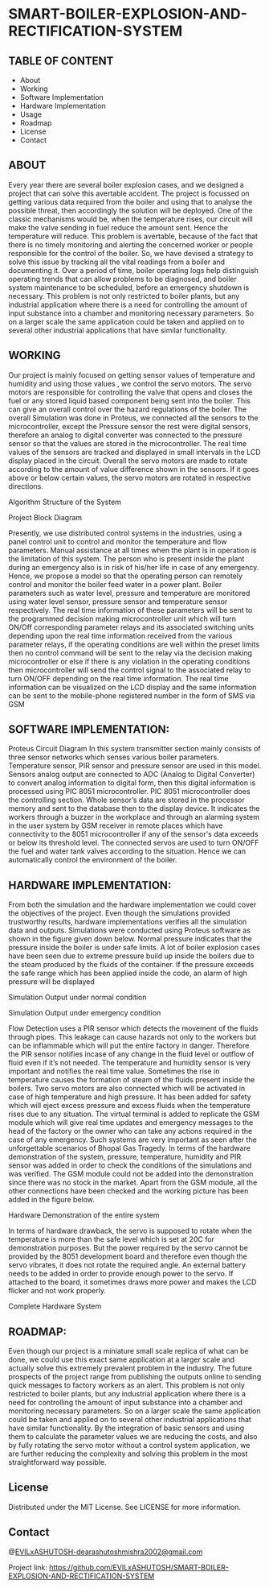 # SMART-BOILER-EXPLOSION-AND-RECTIFICATION-SYSTEM
## TABLE OF CONTENT  
- About
- Working
- Software Implementation
- Hardware Implementation
- Usage
- Roadmap
- License
- Contact
## ABOUT
Every year there are several boiler explosion cases, and we designed a project that can solve this avertable accident. The project is focussed on getting various data required from the boiler and using that to analyse the possible threat, then accordingly the solution will be deployed. One of the classic mechanisms would be, when the temperature rises, our circuit will make the valve sending in fuel reduce the amount sent. Hence the temperature will reduce. 
This problem is avertable, because of the fact that there is no timely monitoring and alerting the concerned worker or people responsible for the control of the boiler. So, we have devised a strategy to solve this issue by tracking all the vital readings from a boiler and documenting it. Over a period of time, boiler operating logs help distinguish operating trends that can allow problems to be diagnosed, and boiler system maintenance to be scheduled, before an emergency shutdown is necessary. This problem is not only restricted to boiler plants, but any industrial application where there is a need for controlling the amount of input substance into a chamber and monitoring necessary parameters. So on a larger scale the same application could be taken and applied on to several other industrial applications that have similar functionality. 
 
## WORKING
Our project is mainly focused on getting sensor values of temperature and humidity and using those values , we control the servo motors. The servo motors are responsible for controlling the valve that opens and closes the fuel or any stored liquid based component being sent into the boiler. This can give an overall control over the hazard regulations of the boiler. The overall Simulation was done in Proteus, we connected all the sensors to the microcontroller, except the Pressure sensor the rest were digital sensors, therefore an analog to digital converter was connected to the pressure sensor so that the values are stored in the microcontroller. The real time values of the sensors are tracked and displayed in small intervals in the LCD display placed in the circuit. Overall the servo motors are made to rotate according to the amount of value difference shown in the sensors. If it goes above or below certain values, the servo motors are rotated in respective directions. 
 

Algorithm Structure of the System 
 
 
Project Block Diagram 

Presently, we use distributed control systems in the industries, using a panel control unit to control and monitor the temperature and flow parameters. Manual assistance at all times when the plant is in operation is the limitation of this system. The person who is present inside the plant during an emergency also is in risk of his/her life in case of any emergency. Hence, we propose a model so that the operating person can remotely control and monitor the boiler feed water in a power plant. Boiler parameters such as water level, pressure and temperature are monitored using water level sensor, pressure sensor and temperature sensor respectively. The real time information of these parameters will be sent to the programmed decision making microcontroller unit which will turn ON/Off corresponding parameter relays and its associated switching units depending upon the real time information received from the various parameter relays, if the operating conditions are well within the preset limits then no control command will be sent to the relay via the decision making microcontroller or else if there is any violation in the operating conditions then microcontroller will send the control signal to the associated relay to turn ON/OFF depending on the real time information. The real time information can be visualized on the LCD display and the same information can be sent to the mobile-phone registered number in the form of SMS via GSM 

## SOFTWARE IMPLEMENTATION:

Proteus Circuit Diagram 
In this system transmitter section mainly consists of three sensor networks which senses various boiler parameters. Temperature sensor, PIR sensor and pressure sensor are used in this model. Sensors analog output are connected to ADC (Analog to Digital Converter) to convert analog information to digital form, then this digital information is processed using PIC 8051 microcontroller. PIC 8051 microcontroller does the controlling section. Whole sensor’s data are stored in the processor memory and sent to the database then to the display device. It indicates the workers through a buzzer in the workplace and through an alarming system in the user system by GSM receiver in remote places which have connectivity to the 8051 microcontroller if any of the sensor's data exceeds or below its threshold level. The connected servos are used to turn ON/OFF the fuel and water tank valves according to the situation. Hence we can automatically control the environment of the boiler. 

## HARDWARE IMPLEMENTATION:

From both the simulation and the hardware implementation we could cover the objectives of the project. Even though the simulations provided trustworthy results, hardware implementations verifies all the simulation data and outputs. Simulations were conducted using Proteus software as shown in the figure given down below. Normal pressure indicates that the pressure inside the boiler is under safe limits. A lot of boiler explosion cases have been seen due to extreme pressure build up inside the boilers due to the steam produced by the fluids of the container. If the pressure exceeds the safe range which has been applied inside the code, an alarm of high pressure will be displayed 
 
 
Simulation Output under normal condition 
 
 
Simulation Output under emergency condition 

Flow Detection uses a PIR sensor which detects the movement of the fluids through pipes. This leakage can cause hazards not only to the workers but can be inflammable which will put the entire factory in danger. Therefore the PIR sensor notifies incase of any change in the fluid level or outflow of fluid even if it’s not needed. The temperature and humidity sensor is very important and notifies the real time value. Sometimes the rise in temperature causes the formation of steam of the fluids present inside the boilers. Two servo motors are also connected which will be activated in case of high temperature and high pressure. It has been added for safety which will eject excess pressure and excess fluids when the temperature rises due to any situation. The virtual terminal is added to replicate the GSM module which will give real time updates and emergency messages to the head of the factory or the owner who can take any actions required in the case of any emergency. Such systems are very important as seen after the unforgettable scenarios of Bhopal Gas Tragedy. 
In terms of the hardware demonstration of the system, pressure, temperature, humidity and PIR sensor was added in order to check the conditions of the simulations and was verified. The GSM module could not be added into the demonstration since there was no stock in the market. Apart from the GSM module, all the other connections have been checked and the working picture has been added in the figure below. 
 
 
Hardware Demonstration of the entire system 

In terms of hardware drawback, the servo is supposed to rotate when the temperature is more than the safe level which is set at 20C for demonstration purposes. But the power required by the servo cannot be provided by the 8051 development board and therefore even though the servo vibrates, it does not rotate the required angle. An external battery needs to be added in order to provide enough power to the servo. If attached to the board, it sometimes draws more power and makes the LCD flicker and not work properly. 

Complete Hardware System 



## ROADMAP:
Even though our project is a miniature small scale replica of what can be done, we could use this exact same application at a larger scale and actually solve this extremely prevalent problem in the industry. The future prospects of the project range from publishing the outputs online to sending quick messages to factory workers as an alert. This problem is not only restricted to boiler plants, but any industrial application where there is a need for controlling the amount of input substance into a chamber and monitoring necessary parameters. So on a larger scale the same application could be taken and applied on to several other industrial applications that have similar functionality. By the integration of basic sensors and using them to calculate the parameter values we are reducing the costs, and also by fully rotating the servo motor without a control system application, we are further reducing the complexity and solving this problem in the most straightforward way possible. 


## License
Distributed under the MIT License. See LICENSE for more information.

## Contact
@EVILxASHUTOSH-dearashutoshmishra2002@gmail.com

Project link: https://github.com/EVILxASHUTOSH/SMART-BOILER-EXPLOSION-AND-RECTIFICATION-SYSTEM
